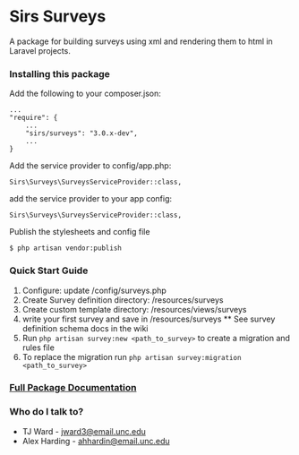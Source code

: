 # Sirs Surveys #

A package for building surveys using xml and rendering them to html in Laravel projects.

### Installing this package ###

Add the following to your composer.json: 
```
...
"require": {
    ...
    "sirs/surveys": "3.0.x-dev",  
    ...
}

```
Add the service provider to config/app.php: 
```
Sirs\Surveys\SurveysServiceProvider::class,
```

add the service provider to your app config:
```
Sirs\Surveys\SurveysServiceProvider::class,
```

Publish the stylesheets and config file
```
$ php artisan vendor:publish
```

### Quick Start Guide ###
1. Configure: update /config/surveys.php
2. Create Survey definition directory: /resources/surveys
3. Create custom template directory: /resources/views/surveys
4. write your first survey and save in /resources/surveys
** See survey definition schema docs in the wiki
5. Run ```php artisan survey:new <path_to_survey>``` to create a migration and rules file
6. To replace the migration run ```php artisan survey:migration <path_to_survey>```

### [Full Package Documentation](https://bitbucket.org/shepsweb/sirs-surveys/wiki/) ###

### Who do I talk to? ###

* TJ Ward - jward3@email.unc.edu
* Alex Harding - ahhardin@email.unc.edu
